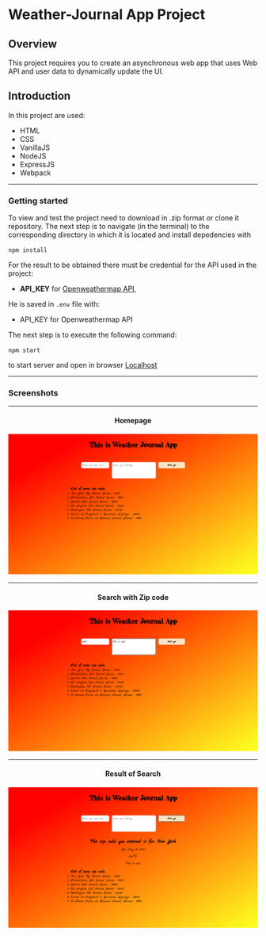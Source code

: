 # Weather-Journal App Project

## Overview

This project requires you to create an asynchronous web app that uses Web API and user data to dynamically update the UI.

## Introduction

In this project are used:

- HTML
- CSS
- VanillaJS
- NodeJS
- ExpressJS
- Webpack

---

### Getting started

To view and test the project need to download in .zip format or clone it repository.
The next step is to navigate (in the terminal) to the corresponding directory in which it is located and install depedencies with

```
npm install
```

For the result to be obtained there must be credential for the API used in the project:

- **API_KEY** for [Openweathermap API](https://openweathermap.org/appid),

He is saved in `.env` file with:

- API_KEY for Openweathermap API

The next step is to execute the following command:

```
npm start
```

to start server and open in browser [Localhost](localhost:8000)

---

### Screenshots

---

<div align="center">

#### Homepage

![Homepage](website/images/screenshots/home.png)

---

#### Search with Zip code

![Search with Zip code](website/images/screenshots/search.png)

---

#### Result of Search

![Result of Search ](website/images/screenshots/result.png)

</div>
